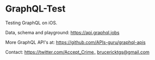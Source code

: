 # GraphQL-Test
Testing GraphQL on iOS.

Data, schema and playground:
https://api.graphql.jobs

More GraphQL API's at: 
https://github.com/APIs-guru/graphql-apis

Contact:
https://twitter.com/Accept_Crime_
brucericktgs@gmail.com 

